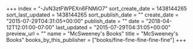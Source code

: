 +++
index = "-JvN3ztFWPEXn6FNMiO7"
sort_create_date = 1438144265
sort_last_updated = 1438144265
sort_publish_date = ""
create_date = "2015-07-29T04:31:05+00:00"
publish_date = ""
date = "2018-04-12T12:01:00-07:00"
last_updated = "2015-07-29T04:31:05+00:00"
preview_url = ""
name = "McSweeney's Books"
title = "McSweeney's Books"
books_by_this_publisher = ["books/fine-fine-fine-fine-fine"]
+++
